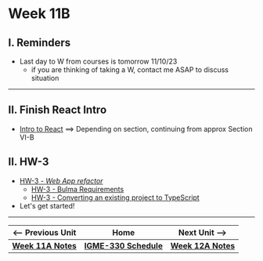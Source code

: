 # Week 11B

## I. Reminders
- Last day to W from courses is tomorrow 11/10/23
  - if you are thinking of taking a W, contact me ASAP to discuss situation

---
## II. Finish React Intro
- [Intro to React](https://github.com/tonethar/IGME-330-Master/blob/master/notes/react-intro.md) ==> Depending on section, continuing from approx Section VI-B

## II. HW-3

- [HW-3 - *Web App refactor*](../hw/hw-3.md)
  - [HW-3 - Bulma Requirements](../hw/hw3-bulma-requirements.md)
  - [HW-3 - Converting an existing project to TypeScript](../hw/hw3-typescript-notes.md)
- Let's get started!

---


| <-- Previous Unit | Home | Next Unit -->
| --- | --- | --- 
| [**Week 11A Notes**](11A.md)  |  [**IGME-330 Schedule**](../schedule.md) | [**Week 12A Notes**](12A.md)
